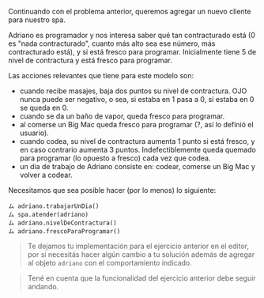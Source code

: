 Continuando con el problema anterior, queremos agregar un nuevo cliente para nuestro spa.

Adriano es programador y nos interesa saber qué tan contracturado está (0 es "nada contracturado", cuanto más alto sea ese número, más contracturado está), y si está fresco para programar. Inicialmente tiene 5 de nivel de contractura y está fresco para programar.

Las acciones relevantes que tiene para este modelo son:

* cuando recibe masajes, baja dos puntos su nivel de contractura. OJO nunca puede ser negativo, o sea, si estaba en 1 pasa a 0, si estaba en 0 se queda en 0.
* cuando se da un baño de vapor, queda fresco para programar.
* al comerse un Big Mac queda fresco para programar (?, así lo definió el usuario).
* cuando codea, su nivel de contractura aumenta 1 punto si está fresco, y en caso contrario aumenta 3 puntos. Indefectiblemente queda quemado para programar (lo opuesto a fresco) cada vez que codea.
* un dia de trabajo de Adriano consiste en: codear, comerse un Big Mac y volver a codear.

Necesitamos que sea posible hacer (por lo menos) lo siguiente:

```wollok
ム adriano.trabajarUnDia()
ム spa.atender(adriano)
ム adriano.nivelDeContractura()
ム adriano.frescoParaProgramar()
```

> Te dejamos tu implementación para el ejercicio anterior en el editor, por si necesitás hacer algún cambio a tu solución además de agregar al objeto `adriano` con el comportamiento indicado.

> Tené en cuenta que la funcionalidad del ejercicio anterior debe seguir andando.